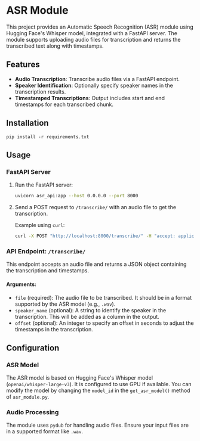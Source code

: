 # ASR Module

This project provides an Automatic Speech Recognition (ASR) module using Hugging Face's Whisper model, integrated with a FastAPI server. The module supports uploading audio files for transcription and returns the transcribed text along with timestamps.

## Features

- **Audio Transcription**: Transcribe audio files via a FastAPI endpoint.
- **Speaker Identification**: Optionally specify speaker names in the transcription results.
- **Timestamped Transcriptions**: Output includes start and end timestamps for each transcribed chunk.

## Installation

```
pip install -r requirements.txt
```

## Usage

### FastAPI Server

1. Run the FastAPI server:

    ```bash
    uvicorn asr_api:app --host 0.0.0.0 --port 8000
    ```

2. Send a POST request to `/transcribe/` with an audio file to get the transcription.

    Example using `curl`:
    ```bash
    curl -X POST "http://localhost:8000/transcribe/" -H "accept: application/json" -H "Content-Type: multipart/form-data" -F "file=@path/to/your/audiofile.wav" -F "speaker_name=JohnDoe" -F "offset=0"
    ```

### API Endpoint: `/transcribe/`

This endpoint accepts an audio file and returns a JSON object containing the transcription and timestamps.

#### Arguments:

- `file` (required): The audio file to be transcribed. It should be in a format supported by the ASR model (e.g., `.wav`).
- `speaker_name` (optional): A string to identify the speaker in the transcription. This will be added as a column in the output.
- `offset` (optional): An integer to specify an offset in seconds to adjust the timestamps in the transcription.

## Configuration

### ASR Model

The ASR model is based on Hugging Face's Whisper model (`openai/whisper-large-v3`). It is configured to use GPU if available. You can modify the model by changing the `model_id` in the `get_asr_model()` method of `asr_module.py`.

### Audio Processing

The module uses `pydub` for handling audio files. Ensure your input files are in a supported format like `.wav`.

